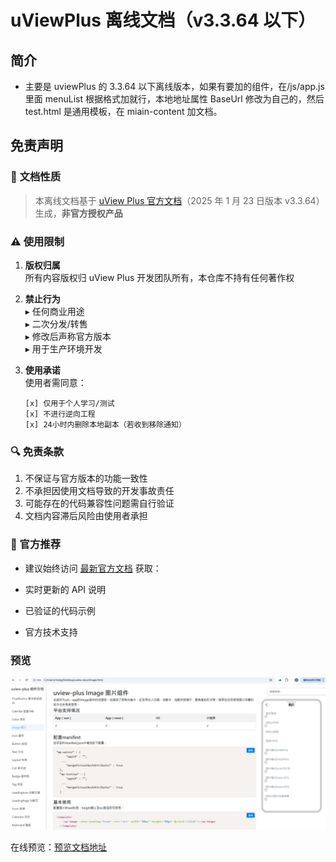 # uViewPlus 离线文档（v3.3.64 以下）

## 简介

- 主要是 uviewPlus 的 3.3.64 以下离线版本，如果有要加的组件，在/js/app.js 里面 menuList 根据格式加就行，本地地址属性 BaseUrl 修改为自己的，然后 test.html 是通用模板，在 miain-content 加文档。

## 免责声明

### 📌 文档性质

> 本离线文档基于 [uView Plus 官方文档](https://uiadmin.net/uview-plus/)（2025 年 1 月 23 日版本 v3.3.64）生成，**非官方授权产品**

### ⚠️ 使用限制

1. **版权归属**  
   所有内容版权归 uView Plus 开发团队所有，本仓库不持有任何著作权

2. **禁止行为**  
   ▸ 任何商业用途  
   ▸ 二次分发/转售  
   ▸ 修改后声称官方版本  
   ▸ 用于生产环境开发

3. **使用承诺**  
   使用者需同意：
   ```text
   [x] 仅用于个人学习/测试
   [x] 不进行逆向工程
   [x] 24小时内删除本地副本（若收到移除通知）
   ```

### 🔍 免责条款

1. 不保证与官方版本的功能一致性
2. 不承担因使用文档导致的开发事故责任
3. 可能存在的代码兼容性问题需自行验证
4. 文档内容滞后风险由使用者承担

### 🔗 官方推荐

- 建议始终访问 [最新官方文档](https://uiadmin.net/uview-plus/) 获取：

- 实时更新的 API 说明

- 已验证的代码示例

- 官方技术支持

### 预览

<img src="./image-html.png" />

在线预览：[预览文档地址](https://uview-plus-offline.vercel.app)
